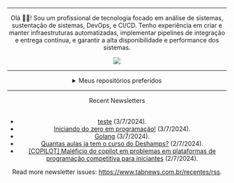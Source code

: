 <div align="center">
<hr>
<p>Olá 👋🏾! Sou um profissional de tecnologia focado em análise de sistemas, sustentação de sistemas, DevOps, e CI/CD. Tenho experiência em criar e manter infraestruturas automatizadas, implementar pipelines de integração e entrega contínua, e garantir a alta disponibilidade e performance dos sistemas.</p>
  <img src="https://media.giphy.com/media/yAGIvCiwPJn5C/giphy.gif">
<hr>
  <details>
  <summary>Meus repositórios preferidos</summary>
  <br />
  Alguns dos meus melhores repositórios:
  <br />
<br />
  <ul><li><a href=https://github.com/KubeNerd/aluratube target="_blank" rel="noopener noreferrer">KubeNerd/aluratube</a> (<b>0</b> ✨ and <b>0</b> 🍴): Aluratube - Desenvolvido durante a imersão React da Alura no final de 2022</li><li><a href=https://github.com/KubeNerd/nlw-ia target="_blank" rel="noopener noreferrer">KubeNerd/nlw-ia</a> (<b>0</b> ✨ and <b>0</b> 🍴): Projeto desenvolvido durante a NLW IA - Usando a API da OPENAI</li>
<li>More coming soon :).</li>
</ul>
  </details>
  <hr/>
    <summary>Recent Newsletters</summary>
  <br />
  <ul>
    <li><a href=https://www.tabnews.com.br/phricardo/teste target="_blank" rel="noopener noreferrer">teste</a> (3/7/2024).</li><li><a href=https://www.tabnews.com.br/RicardoSinotti/iniciando-do-zero-em-programacao target="_blank" rel="noopener noreferrer">Iniciando do zero em programação!</a> (3/7/2024).</li><li><a href=https://www.tabnews.com.br/italogoes/golang target="_blank" rel="noopener noreferrer">Golang</a> (3/7/2024).</li><li><a href=https://www.tabnews.com.br/DekoPossas/quantas-aulas-ja-tem-o-curso-do-deshamps target="_blank" rel="noopener noreferrer">Quantas aulas ja tem o curso do Deshamps?</a> (2/7/2024).</li><li><a href=https://www.tabnews.com.br/gabrielduete/copilot-maleficio-do-copilot-em-problemas-em-plataformas-de-programacao-competitiva target="_blank" rel="noopener noreferrer">[COPILOT] Maléficio do copilot em problemas em plataformas de programação competitiva para iniciantes</a> (2/7/2024).</li>
  </ul>
<p>Read more newsletter issues: <a href="https://www.tabnews.com.br/recentes/rss">https://www.tabnews.com.br/recentes/rss</a>.</p>
  </details>
